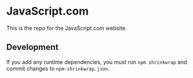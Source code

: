 # JavaScript.com

This is the repo for the JavaScript.com website.

## Development

If you add any runtime dependencies, you must run `npm shrinkwrap` and
commit changes to `npm-shrinkwrap.json`.

